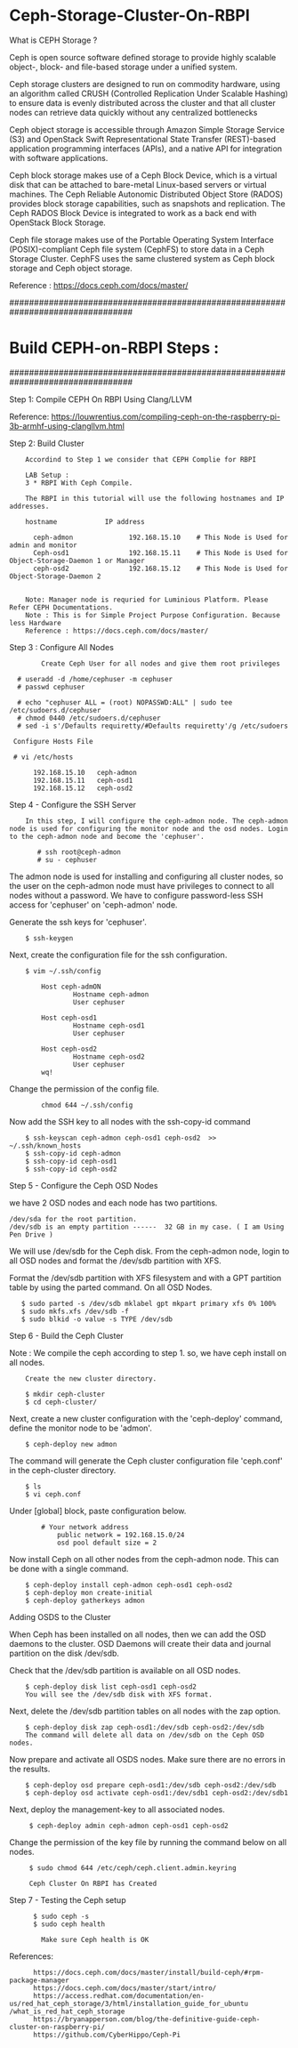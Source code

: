 # Ceph-Storage-Cluster-On-RBPI

What is CEPH Storage ?

Ceph is open source software defined storage to provide highly scalable object-, block- and file-based storage under a unified system.

Ceph storage clusters are designed to run on commodity hardware, using an algorithm called CRUSH (Controlled Replication Under Scalable Hashing) to ensure data is evenly distributed across the cluster and that all cluster nodes can retrieve data quickly without any centralized bottlenecks

Ceph object storage is accessible through Amazon Simple Storage Service (S3) and OpenStack Swift Representational State Transfer (REST)-based application programming interfaces (APIs), and a native API for integration with software applications.

Ceph block storage makes use of a Ceph Block Device, which is a virtual disk that can be attached to bare-metal Linux-based servers or virtual machines. The Ceph Reliable Autonomic Distributed Object Store (RADOS) provides block storage capabilities, such as snapshots and replication. The Ceph RADOS Block Device is integrated to work as a back end with OpenStack Block Storage.

Ceph file storage makes use of the Portable Operating System Interface (POSIX)-compliant Ceph file system (CephFS) to store data in a Ceph Storage Cluster. CephFS uses the same clustered system as Ceph block storage and Ceph object storage.

  Reference : https://docs.ceph.com/docs/master/
    

#################################################################################
# Build CEPH-on-RBPI Steps :
#################################################################################

Step 1: Compile CEPH On RBPI Using Clang/LLVM
    
   Reference: https://louwrentius.com/compiling-ceph-on-the-raspberry-pi-3b-armhf-using-clangllvm.html
                      
Step 2: Build Cluster
 
        Accordind to Step 1 we consider that CEPH Complie for RBPI
        
        LAB Setup :
        3 * RBPI With Ceph Compile.
        
        The RBPI in this tutorial will use the following hostnames and IP addresses.
        
        hostname            IP address

          ceph-admon              192.168.15.10    # This Node is Used for admin and monitor
          Ceph-osd1               192.168.15.11    # This Node is Used for Object-Storage-Daemon 1 or Manager
          ceph-osd2               192.168.15.12    # This Node is Used for Object-Storage-Daemon 2
          
        
        Note: Manager node is requried for Luminious Platform. Please Refer CEPH Documentations.
        Note : This is for Simple Project Purpose Configuration. Because less Hardware 
        Reference : https://docs.ceph.com/docs/master/
        
        
Step 3 : Configure All Nodes
            
            Create Ceph User for all nodes and give them root privileges
      
      # useradd -d /home/cephuser -m cephuser
      # passwd cephuser
      
      # echo "cephuser ALL = (root) NOPASSWD:ALL" | sudo tee /etc/sudoers.d/cephuser
      # chmod 0440 /etc/sudoers.d/cephuser
      # sed -i s'/Defaults requiretty/#Defaults requiretty'/g /etc/sudoers
      
     Configure Hosts File
     
     # vi /etc/hosts
     
          192.168.15.10   ceph-admon
          192.168.15.11   ceph-osd1
          192.168.15.12   ceph-osd2
          
          
Step 4 - Configure the SSH Server
          
        In this step, I will configure the ceph-admon node. The ceph-admon node is used for configuring the monitor node and the osd nodes. Login to the ceph-admon node and become the 'cephuser'.          
        
           # ssh root@ceph-admon
           # su - cephuser
           
           
The admon node is used for installing and configuring all cluster nodes, so the user on the ceph-admon node must have privileges to connect to all nodes without a password. We have to configure password-less SSH access for 'cephuser' on 'ceph-admon' node.

Generate the ssh keys for 'cephuser'.
        
        $ ssh-keygen
        
Next, create the configuration file for the ssh configuration.

        $ vim ~/.ssh/config
        
            Host ceph-admON
                    Hostname ceph-admon
                    User cephuser
 
            Host ceph-osd1
                    Hostname ceph-osd1
                    User cephuser

            Host ceph-osd2
                    Hostname ceph-osd2
                    User cephuser
            wq!

Change the permission of the config file.
        
            chmod 644 ~/.ssh/config
 Now add the SSH key to all nodes with the ssh-copy-id command
 
        $ ssh-keyscan ceph-admon ceph-osd1 ceph-osd2  >> ~/.ssh/known_hosts
        $ ssh-copy-id ceph-admon
        $ ssh-copy-id ceph-osd1
        $ ssh-copy-id ceph-osd2
        
        
Step 5 - Configure the Ceph OSD Nodes

 we have 2 OSD nodes and each node has two partitions.

    /dev/sda for the root partition.
    /dev/sdb is an empty partition ------  32 GB in my case. ( I am Using Pen Drive )

We will use /dev/sdb for the Ceph disk. From the ceph-admon node, login to all OSD nodes and format the /dev/sdb partition with XFS.

Format the /dev/sdb partition with XFS filesystem and with a GPT partition table by using the parted command. On all OSD Nodes.

       $ sudo parted -s /dev/sdb mklabel gpt mkpart primary xfs 0% 100%
       $ sudo mkfs.xfs /dev/sdb -f
       $ sudo blkid -o value -s TYPE /dev/sdb
       
 Step 6 - Build the Ceph Cluster
 
 Note : We compile the ceph according to step 1. so, we have ceph install on all nodes.
 
        Create the new cluster directory.
        
        $ mkdir ceph-cluster
        $ cd ceph-cluster/

Next, create a new cluster configuration with the 'ceph-deploy' command, define the monitor node to be 'admon'.        
     
        $ ceph-deploy new admon
        
 The command will generate the Ceph cluster configuration file 'ceph.conf' in the ceph-cluster directory.
 
        $ ls
        $ vi ceph.conf
   Under [global] block, paste configuration below.
   
            # Your network address
                public network = 192.168.15.0/24
                osd pool default size = 2
                
 Now install Ceph on all other nodes from the ceph-admon node. This can be done with a single command.
 
        $ ceph-deploy install ceph-admon ceph-osd1 ceph-osd2 
        $ ceph-deploy mon create-initial
        $ ceph-deploy gatherkeys admon
        
Adding OSDS to the Cluster

When Ceph has been installed on all nodes, then we can add the OSD daemons to the cluster. OSD Daemons will create their data and journal partition on the disk /dev/sdb.

Check that the /dev/sdb partition is available on all OSD nodes.

        $ ceph-deploy disk list ceph-osd1 ceph-osd2
        You will see the /dev/sdb disk with XFS format.

Next, delete the /dev/sdb partition tables on all nodes with the zap option.

        $ ceph-deploy disk zap ceph-osd1:/dev/sdb ceph-osd2:/dev/sdb 
        The command will delete all data on /dev/sdb on the Ceph OSD nodes.
        
  Now prepare and activate all OSDS nodes. Make sure there are no errors in the results.
  
        $ ceph-deploy osd prepare ceph-osd1:/dev/sdb ceph-osd2:/dev/sdb 
        $ ceph-deploy osd activate ceph-osd1:/dev/sdb1 ceph-osd2:/dev/sdb1
        
  Next, deploy the management-key to all associated nodes.
  
         $ ceph-deploy admin ceph-admon ceph-osd1 ceph-osd2
         
 Change the permission of the key file by running the command below on all nodes.
 
         $ sudo chmod 644 /etc/ceph/ceph.client.admin.keyring
         
         Ceph Cluster On RBPI has Created

Step 7 - Testing the Ceph setup

          $ sudo ceph -s
          $ sudo ceph health
          
            Make sure Ceph health is OK
            
            
References: 
          
          https://docs.ceph.com/docs/master/install/build-ceph/#rpm-package-manager
          https://docs.ceph.com/docs/master/start/intro/  
          https://access.redhat.com/documentation/en-us/red_hat_ceph_storage/3/html/installation_guide_for_ubuntu   /what_is_red_hat_ceph_storage
          https://bryanapperson.com/blog/the-definitive-guide-ceph-cluster-on-raspberry-pi/
          https://github.com/CyberHippo/Ceph-Pi

